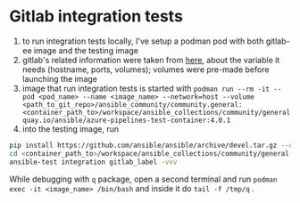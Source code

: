 <!--
Copyright (c) Ansible Project
GNU General Public License v3.0+ (see LICENSES/GPL-3.0-or-later.txt or https://www.gnu.org/licenses/gpl-3.0.txt)
SPDX-License-Identifier: GPL-3.0-or-later
-->

# Gitlab integration tests

1. to run integration tests locally, I've setup a podman pod with both gitlab-ee image and the testing image
2. gitlab's related information were taken from [here](https://docs.gitlab.com/ee/install/docker.html), about the variable it needs (hostname, ports, volumes); volumes were pre-made before launching the image
3. image that run integration tests is started with `podman run --rm -it --pod <pod_name> --name <image_name> --network=host --volume <path_to_git_repo>/ansible_community/community.general:<container_path_to>/workspace/ansible_collections/community/general quay.io/ansible/azure-pipelines-test-container:4.0.1`
4. into the testing image, run
```sh
pip install https://github.com/ansible/ansible/archive/devel.tar.gz --disable-pip-version-check
cd <container_path_to>/workspace/ansible_collections/community/general
ansible-test integration gitlab_label -vvv
```

While debugging with `q` package, open a second terminal and run `podman exec -it <image_name> /bin/bash` and inside it do `tail -f /tmp/q` .
